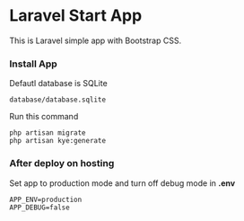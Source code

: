 # Laravel Start App

This is Laravel simple app with Bootstrap CSS.

### Install App

Defautl database is SQLite

	database/database.sqlite

Run this command

	php artisan migrate
	php artisan kye:generate

### After deploy on hosting

Set app to production mode and turn off debug mode in **.env**

	APP_ENV=production
	APP_DEBUG=false